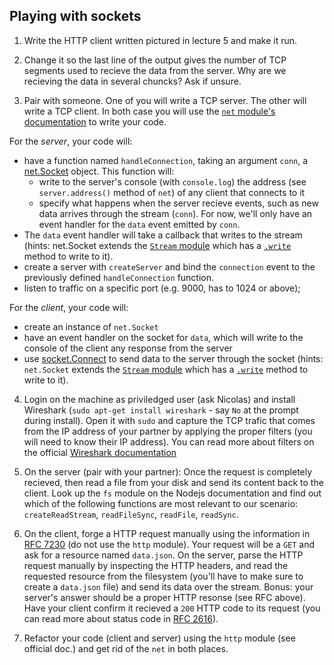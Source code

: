 ## Playing with sockets

1. Write the HTTP client written pictured in lecture 5 and make it run. 

2. Change it so the last line of the output gives the number of TCP segments used to recieve the data from the server.
Why are we recieving the data in several chuncks? Ask if unsure.

3. Pair with someone. One of you will write a TCP server. The other will write a TCP client. In both case you will use the [`net` module's documentation](https://nodejs.org/api/net.html) to write your code.

  For the *server*, your code will:
  * have a function named `handleConnection`, taking an argument `conn`, a [net.Socket](https://nodejs.org/api/net.html#net_class_net_socket) object. This function will:
      * write to the server's console (with `console.log`) the address (see `server.address()` method of `net`) of any client that connects to it
      * specify what happens when the server recieve events, such as new data arrives through the stream (`conn`). For now, we'll only have an event handler for the `data` event emitted by `conn`.
  * The `data` event handler will take a callback that writes to the stream (hints: net.Socket extends the [`Stream` module](https://nodejs.org/api/stream.html) which has a [`.write`](https://nodejs.org/api/stream.html#stream_writable_write_chunk_encoding_callback) method to write to it).
  * create a server with `createServer` and bind the `connection` event to the previously defined `handleConnection` function.
  * listen to traffic on a specific port (e.g. 9000, has to 1024 or above);

  For the *client*, your code will:
  * create an instance of `net.Socket`
  * have an event handler on the socket for `data`, which will write to the console of the client any response from the server
  * use [socket.Connect](https://nodejs.org/api/net.html#net_socket_connect_options_connectlistener) to send data to the server through the socket (hints: `net.Socket` extends the [`Stream` module](https://nodejs.org/api/stream.html) which has a [`.write`](https://nodejs.org/api/stream.html#stream_writable_write_chunk_encoding_callback) method to write to it).

4. Login on the machine as priviledged user (ask Nicolas) and install Wireshark (`sudo apt-get install wireshark` - say `No` at the prompt during install). Open it with `sudo` and capture the TCP trafic that comes from the IP address of your partner by applying the proper filters (you will need to know their IP address). You can read more about filters on the official [
Wireshark documentation](https://wiki.wireshark.org/CaptureFilters)

5. On the server (pair with your partner): Once the request is completely recieved, then read a file from your disk and send its content back to the client. Look up the `fs` module on the Nodejs documentation and find out which of the following functions are most relevant to our scenario: `createReadStream`, `readFileSync`, `readFile`, `readSync`.

6. On the client, forge a HTTP request manually using the information in [RFC 7230](https://tools.ietf.org/html/rfc7230#section-2.1) (do not use the `http` module). Your request will be a `GET` and ask for a resource named `data.json`. On the server, parse the HTTP request manually by inspecting the HTTP headers, and read the requested resource from the filesystem (you'll have to make sure to create a `data.json` file) and send its data over the stream. 
Bonus: your server's answer should be a proper HTTP resonse (see RFC above). Have your client confirm it recieved a `200` HTTP code to its request (you can read more about status code in [RFC 2616](https://www.ietf.org/rfc/rfc2616.txt)).

7. Refactor your code (client and server) using the `http` module (see official doc.) and get rid of the `net` in both places.
